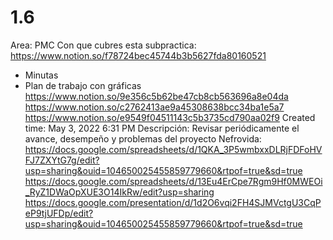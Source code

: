 # 1.6

Area: PMC
Con que cubres esta subpractica: https://www.notion.so/f78724bec45744b3b5627fda80160521 
- Minutas
- Plan de trabajo con gráficas
https://www.notion.so/9e356c5b62be47cb8cb563696a8e04da 
https://www.notion.so/c2762413ae9a45308638bcc34ba1e5a7 
https://www.notion.so/e9549f04511143c5b3735cd790aa02f9 
Created time: May 3, 2022 6:31 PM
Descripción: Revisar periódicamente el avance, desempeño y problemas del proyecto
Nefrovida: https://docs.google.com/spreadsheets/d/1QKA_3P5wmbxxDLRjFDFoHVFJ7ZXYtG7g/edit?usp=sharing&ouid=104650025455859779660&rtpof=true&sd=true
https://docs.google.com/spreadsheets/d/13Eu4ErCpe7Rgm9Hf0MWEOi_RyZ1DWaOpXUE3O14IkRw/edit?usp=sharing
https://docs.google.com/presentation/d/1d2O6vqi2FH4SJMVctgU3CqPeP9tjUFDp/edit?usp=sharing&ouid=104650025455859779660&rtpof=true&sd=true